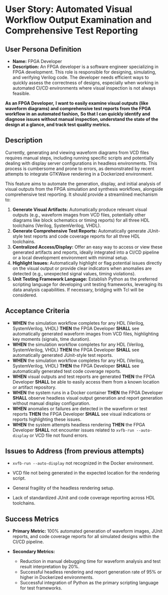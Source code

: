# User Story: Automated Visual Workflow Output Examination and Comprehensive Test Reporting

## User Persona Definition

- **Name:** FPGA Developer
- **Description:** An FPGA developer is a software engineer specializing in FPGA development. This role is responsible for designing, simulating, and verifying Verilog code. The developer needs efficient ways to quickly assess the correctness of designs, especially when working in automated CI/CD environments where visual inspection is not always feasible.

**As an FPGA Developer,**
**I want to easily examine visual outputs (like waveform diagrams) and comprehensive test reports from the FPGA workflow in an automated fashion,**
**So that I can quickly identify and diagnose issues without manual inspection, understand the state of the design at a glance, and track test quality metrics.**

## Description

Currently, generating and viewing waveform diagrams from VCD files requires manual steps, including running specific scripts and potentially dealing with display server configurations in headless environments. This process is cumbersome and prone to errors, as demonstrated by recent attempts to integrate GTKWave rendering in a Dockerized environment.

This feature aims to automate the generation, display, and initial analysis of visual outputs from the FPGA simulation and synthesis workflows, alongside comprehensive test reporting. It should provide a streamlined mechanism to:

1. **Generate Visual Artifacts:** Automatically produce relevant visual outputs (e.g., waveform images from VCD files, potentially other diagrams like block schematics or timing reports) for all three HDL toolchains (Verilog, SystemVerilog, VHDL).
2. **Generate Comprehensive Test Reports:** Automatically generate JUnit-style test reports and code coverage reports for all three HDL toolchains.
3. **Centralized Access/Display:** Offer an easy way to access or view these generated artifacts and reports, ideally integrated into a CI/CD pipeline or a local development environment with minimal setup.
4. **Highlight Issues:** Automatically highlight or flag potential issues directly on the visual output or provide clear indicators when anomalies are detected (e.g., unexpected signal values, timing violations).
5. **Unit Testing Framework Language:** Establish Python as the preferred scripting language for developing unit testing frameworks, leveraging its data analysis capabilities. If necessary, bridging with Tcl will be considered.

## Acceptance Criteria

- **WHEN** the simulation workflow completes for any HDL (Verilog, SystemVerilog, VHDL) **THEN** the FPGA Developer **SHALL** see automatically generated waveform images from VCD files, highlighting key moments (signals, time duration).
- **WHEN** the simulation workflow completes for any HDL (Verilog, SystemVerilog, VHDL) **THEN** the FPGA Developer **SHALL** see automatically generated JUnit-style test reports.
- **WHEN** the simulation workflow completes for any HDL (Verilog, SystemVerilog, VHDL) **THEN** the FPGA Developer **SHALL** see automatically generated test code coverage reports.
- **WHEN** visual outputs and test reports are generated **THEN** the FPGA Developer **SHALL** be able to easily access them from a known location or artifact repository.
- **WHEN** the system runs in a Docker container **THEN** the FPGA Developer **SHALL** observe headless visual output generation and report generation without manual display configuration.
- **WHEN** anomalies or failures are detected in the waveform or test reports **THEN** the FPGA Developer **SHALL** see visual indications or reports highlighting these issues.
- **WHEN** the system attempts headless rendering **THEN** the FPGA Developer **SHALL** not encounter issues related to `xvfb-run --auto-display` or VCD file not found errors.

## Issues to Address (from previous attempts)

- `xvfb-run --auto-display` not recognized in the Docker environment.

- VCD file not being generated in the expected location for the rendering script.
- General fragility of the headless rendering setup.
- Lack of standardized JUnit and code coverage reporting across HDL toolchains.

## Success Metrics

- **Primary Metric:** 100% automated generation of waveform images, JUnit reports, and code coverage reports for all simulated designs within the CI/CD pipeline.

- **Secondary Metrics:**
  - Reduction in manual debugging time for waveform analysis and test result interpretation by 20%.
  - Successful headless rendering and report generation rate of 95% or higher in Dockerized environments.
  - Successful integration of Python as the primary scripting language for test frameworks.

